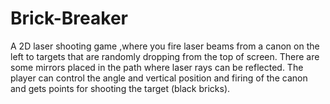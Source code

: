 # Brick-Breaker
A 2D laser shooting game ,where you fire laser beams from a canon on the left to targets that are randomly dropping from the top of screen. There are some mirrors placed in the path where laser rays can be reflected. The player can control the angle and vertical position and firing of the canon and gets points for shooting the target (black bricks).
